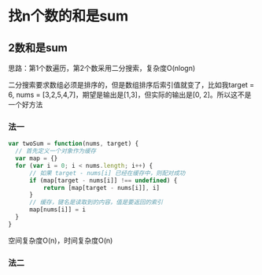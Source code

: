 # 找n个数的和是sum

## 2数和是sum

思路：第1个数遍历，第2个数采用二分搜索，复杂度O(nlogn)

二分搜索要求数组必须是排序的，但是数组排序后索引值就变了，比如我target = 6, nums = [3,2,5,4,7]，期望是输出是[1,3]，但实际的输出是[0, 2]。所以这不是一个好方法

### 法一

```js
var twoSum = function(nums, target) {
  // 首先定义一个对象作为缓存
  var map = {}
  for (var i = 0; i < nums.length; i++) {
      // 如果 target - nums[i] 已经在缓存中，则配对成功
      if (map[target - nums[i]] !== undefined) {
          return [map[target - nums[i]], i]
      }
      // 缓存，键名是读取到的内容，值是要返回的索引
      map[nums[i]] = i
  }
}
```

空间复杂度O(n)，时间复杂度O(n)

### 法二



